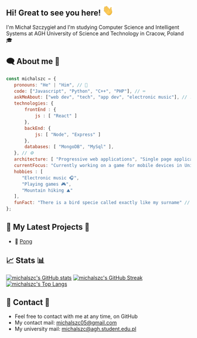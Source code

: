 ## Hi! Great to see you here! <img src="wave.gif" width="30px">

 I'm Michał Szczygieł and  I'm studying Computer Science and Intelligent Systems at AGH University of Science and Technology in Cracow, Poland 🎓

 
 ## 🗨️ About me 💬
 
 ```javascript
const michalszc = {
    pronouns: "He" | "Him", // 👦
    code: ["Javascript", "Python", "C++", "PHP"], // ⌨️
    askMeAbout: ["web dev", "tech", "app dev", "electronic music"], // ❓
    technologies: { 
        frontEnd : {
            js : [ "React" ]
        },
        backEnd: {
            js: [ "Node", "Express" ]
        },
        databases: [ "MongoDB", "MySql" ],
    }, // ⚙️
    architecture: [ "Progressive web applications", "Single page applications" ], // 💻
    currentFocus: "Currently working on a game for mobile devices in Unity", // 🎯
    hobbies : [
       "Electronic music 🎧",
       "Playing games 🎮",
       "Mountain hiking ⛰️"
    ],
    funFact: "There is a bird specie called exactly like my surname" // 🐦
};
```
 
 ## 🔔 My Latest Projects 🔨
 
 - 🏓 [Pong](https://github.com/michalszc/Pong)
 
 ## 📈 Stats 📊
 
 [![michalszc's GitHub stats](https://github-readme-stats.vercel.app/api?username=michalszc&show_icons=true&theme=radical)](https://github.com/anuraghazra/github-readme-stats)
[![michalszc's GitHub Streak](https://github-readme-streak-stats.herokuapp.com/?user=michalszc&theme=radical)](https://git.io/streak-stats)
 [![michalszc's Top Langs](https://github-readme-stats.vercel.app/api/top-langs/?username=michalszc&theme=radical)](https://github.com/anuraghazra/github-readme-stats)
 
 ## 📝 Contact 📧
 - Feel free to contact with me at any time, on GitHub
 - My contact mail: michalszc05@gmail.com
 - My university mail: michalszc@agh.student.edu.pl
 
<!--
[Website](https://michalszc.github.io/)  - WIP show_icons=true&
**michalszc/michalszc** is a ✨ _special_ ✨ repository because its `README.md` (this file) appears on your GitHub profile.

Here are some ideas to get you started:

- 🔭 I’m currently working on ...
- 🌱 I’m currently learning ...
- 👯 I’m looking to collaborate on ...
- 🤔 I’m looking for help with ...
- 💬 Ask me about ...
- 📫 How to reach me: ...
- 😄 Pronouns: ...
- ⚡ Fun fact: ...
-->
